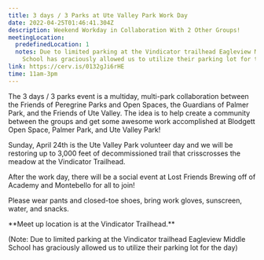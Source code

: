 ```yaml
---
title: 3 days / 3 Parks at Ute Valley Park Work Day
date: 2022-04-25T01:46:41.304Z
description: Weekend Workday in Collaboration With 2 Other Groups!
meetingLocation:
  predefinedLocation: 1
  notes: Due to limited parking at the Vindicator trailhead Eagleview Middle
    School has graciously allowed us to utilize their parking lot for the day.
link: https://cerv.is/0132gJi6rHE
time: 11am-3pm
---
```

The 3 days / 3 parks event is a multiday, multi-park collaboration between the Friends of Peregrine Parks and Open Spaces, the Guardians of Palmer Park, and the Friends of Ute Valley. The idea is to help create a community between the groups and get some awesome work accomplished at Blodgett Open Space, Palmer Park, and Ute Valley Park!

Sunday, April 24th is the Ute Valley Park volunteer day and we will be restoring up to 3,000 feet of decommissioned trail that crisscrosses the meadow at the Vindicator Trailhead.

After the work day, there will be a social event at Lost Friends Brewing off of Academy and Montebello for all to join!

Please wear pants and closed-toe shoes, bring work gloves, sunscreen, water, and snacks.

\*\*Meet up location is at the Vindicator Trailhead.\*\*

(Note: Due to limited parking at the Vindicator trailhead Eagleview Middle School has graciously allowed us to utilize their parking lot for the day)